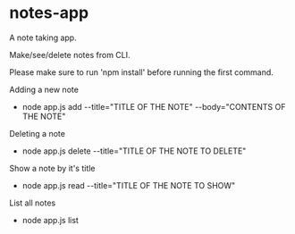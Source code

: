 # notes-app
A note taking app.

Make/see/delete notes from CLI.

Please make sure to run 'npm install' before running the first command.

Adding a new note
   - node app.js add --title="TITLE OF THE NOTE" --body="CONTENTS OF THE NOTE"
  
Deleting a note
   - node app.js delete --title="TITLE OF THE NOTE TO DELETE"
  
Show a note by it's title
   - node app.js read --title="TITLE OF THE NOTE TO SHOW"
  
List all notes
   - node app.js list
